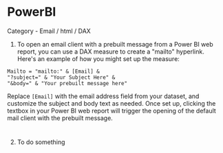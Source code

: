 # PowerBI

Category - Email / html / DAX 
1. To open an email client with a prebuilt message from a Power BI web report, you can use a DAX measure to create a "mailto" hyperlink. Here's an example of how you might set up the measure:

```plaintext
Mailto = "mailto:" & [Email] & 
"?subject=" & "Your Subject Here" & 
"&body=" & "Your prebuilt message here"
```

Replace `[Email]` with the email address field from your dataset, and customize the subject and body text as needed. Once set up, clicking the textbox in your Power BI web report will trigger the opening of the default mail client with the prebuilt message.

#

2. To do something
